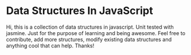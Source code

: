 <h1>Data Structures In JavaScript</h1>

Hi, this is a collection of data structures in javascript. Unit tested with jasmine. Just for the purpose of learning and being awesome.
Feel free to contribute, add more structures, modify existing data structures and anything cool that can help. Thanks!
